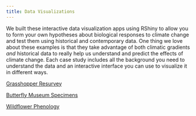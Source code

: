 ```yaml
---
title: Data Visualizations
---
```


We built these interactive data visualization apps using RShiny to allow you to form your own hypotheses about biological responses to climate change and test them using historical and contemporary data. One thing we love about these examples is that they take advantage of both climatic gradients <em>and</em> historical data to really help us understand and predict the effects of climate change. Each case study includes all the background you need to understand the data and an interactive interface you can use to visualize it in different ways. 

<p><a href="https://huckley.shinyapps.io/grasshoppers/" target="_blank">Grasshopper Resurvey</a></p>
<p><a href="https://huckley.shinyapps.io/butterflies/" target="_blank">Butterfly Museum Specimens</a></p>
<p><a href="https://huckley.shinyapps.io/PlantPhenology/" target="_blank">Wildflower Phenology</a></p>
